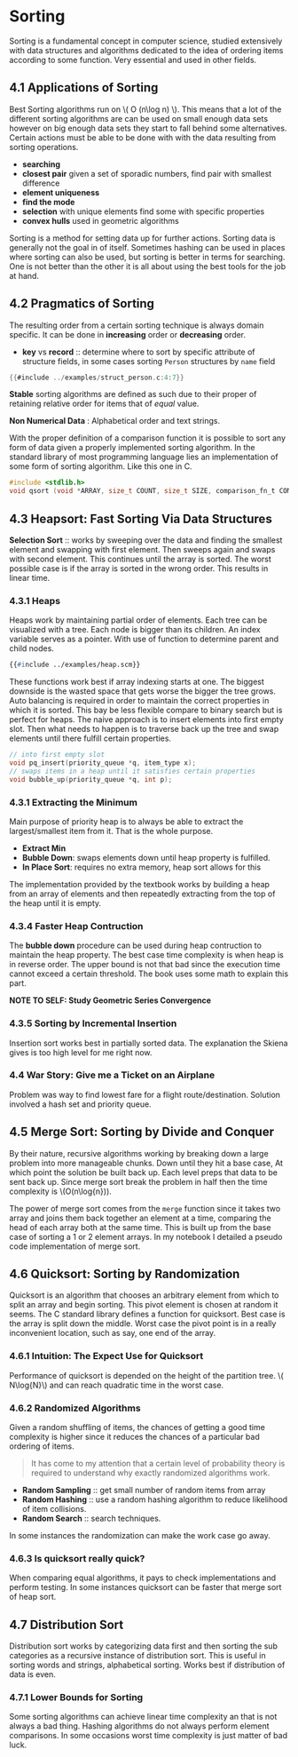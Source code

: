 # Sorting

Sorting is a fundamental concept in computer science, studied extensively with
data structures and algorithms dedicated to the idea of ordering items according
to some function. Very essential and used in other fields.

## 4.1 Applications of Sorting

Best Sorting algorithms run on \\( O (n\log n) \\). This means that a lot of the
different sorting algorithms are can be used on small enough data sets however
on big enough data sets they start to fall behind some alternatives. Certain actions
must be able to be done with with the data resulting from sorting operations.

- **searching**
- **closest pair** given a set of sporadic numbers, find pair with smallest difference
- **element uniqueness**
- **find the mode**
- **selection** with unique elements find some with specific properties
- **convex hulls** used in geometric algorithms

Sorting is a method for setting data up for further actions. Sorting data is generally
not the goal in of itself. Sometimes hashing can be used in places where sorting
can also be used, but sorting is better in terms for searching. One is not better
than the other it is all about using the best tools for the job at hand.

## 4.2 Pragmatics of Sorting

The resulting order from a certain sorting technique is always domain specific.
It can be done in **increasing** order or **decreasing** order.

- **key** vs **record** :: determine where to sort by specific attribute of structure
  fields, in some cases sorting `Person` structures by `name` field

```c
{{#include ../examples/struct_person.c:4:7}}
```

**Stable** sorting algorithms are defined as such due to their proper of retaining
relative order for items that of *equal* value.

**Non Numerical Data** : Alphabetical order and text strings.

With the proper definition of a comparison function it is possible to sort any
form of data given a properly implemented sorting algorithm. In the standard library
of most programming language lies an implementation of some form of sorting algorithm.
Like this one in C.

```c
#include <stdlib.h>
void qsort (void *ARRAY, size_t COUNT, size_t SIZE, comparison_fn_t COMPARE);
```

## 4.3 Heapsort: Fast Sorting Via Data Structures

**Selection Sort** :: works by sweeping over the data and finding the smallest element
and swapping with first element. Then sweeps again and swaps with second element.
This continues until the array is sorted. The worst possible case is if the array
is sorted in the wrong order. This results in linear time.

### 4.3.1 Heaps

Heaps work by maintaining partial order of elements. Each tree can be visualized
with a tree. Each node is bigger than its children. An index variable serves as
a pointer. With use of function to determine parent and child nodes.

```lisp
{{#include ../examples/heap.scm}}
```

These functions work best if array indexing starts at one. The biggest downside
is the wasted space that gets worse the bigger the tree grows. Auto balancing is
required in order to maintain the correct properties in which it is sorted. This
bay be less flexible compare to binary search but is perfect for heaps. The naive
approach is to insert elements into first empty slot. Then what needs to happen
is to traverse back up the tree and swap elements until there fulfill certain properties.

```c
// into first empty slot
void pq_insert(priority_queue *q, item_type x);
// swaps items in a heap until it satisfies certain properties
void bubble_up(priority_queue *q, int p);
```

### 4.3.1 Extracting the Minimum

Main purpose of priority heap is to always be able to extract the largest/smallest
item from it. That is the whole purpose.

- **Extract Min**
- **Bubble Down**:  swaps elements down until heap property is fulfilled.
- **In Place Sort**: requires no extra memory, heap sort allows for this

The implementation provided by the textbook works by building a heap from an array
of elements and then repeatedly extracting from the top of the heap until it is empty.

### 4.3.4 Faster Heap Contruction

The **bubble down** procedure can be used during heap contruction to maintain the
heap property. The best case time complexity is when heap is in reverse order. The
upper bound is not that bad since the execution time cannot exceed a certain threshold.
The book uses some math to explain this part.

**NOTE TO SELF: Study Geometric Series Convergence**

### 4.3.5 Sorting by Incremental Insertion

Insertion sort works best in partially sorted data. The explanation the Skiena
gives is too high level for me right now.

### 4.4 War Story: Give me a Ticket on an Airplane

Problem was way to find lowest fare for a flight route/destination. Solution involved
a hash set and priority queue.

## 4.5 Merge Sort: Sorting by Divide and Conquer

By their nature, recursive algorithms working by breaking down a large problem into
more manageable chunks. Down until they hit a base case, At which point the solution
be built back up. Each level preps that data to be sent back up. Since merge sort
break the problem in half then the time complexity is \\(O(n\log{n}\)).

The power of merge sort comes from the `merge` function since it takes two array
and joins them back together an element at a time, comparing the head of each array
both at the same time. This is built up from the base case of sorting a 1 or 2 element
arrays. In my notebook I detailed a pseudo code implementation of merge sort.

## 4.6 Quicksort: Sorting by Randomization

Quicksort is an algorithm that chooses an arbitrary element from which to split an
array and begin sorting. This pivot element is chosen at random it seems. The C
standard library defines a function for quicksort. Best case is the array is split
down the middle. Worst case the pivot point is in a really inconvenient location,
such as say, one end of the array.

### 4.6.1 Intuition: The Expect Use for Quicksort

Performance of quicksort is depended on the height of the partition tree.
\\( N\log{N}\\) and can reach quadratic time in the worst case.

### 4.6.2 Randomized Algorithms

Given a random shuffling of items, the chances of getting a good time complexity
is higher since it reduces the chances of a particular bad ordering of items.

> It has come to my attention that a certain level of probability theory is required
> to understand why exactly randomized algorithms work.

- **Random Sampling** :: get small number of random items from array
- **Random Hashing** :: use a random hashing algorithm to reduce likelihood of
  item collisions.
- **Random Search** :: search techniques.

In some instances the randomization can make the work case go away.

### 4.6.3 Is quicksort really quick?

When comparing equal algorithms, it pays to check implementations and perform
testing. In some instances quicksort can be faster that merge sort of heap sort.

## 4.7 Distribution Sort

Distribution sort works by categorizing data first and then sorting the sub categories
as a recursive instance of distribution sort. This is useful in sorting words and
strings, alphabetical sorting. Works best if distribution of data is even.

### 4.7.1 Lower Bounds for Sorting

Some sorting algorithms can achieve linear time complexity an that is not always a
bad thing. Hashing algorithms do not always perform element comparisons. In some
occasions worst time complexity is just matter of bad luck.
